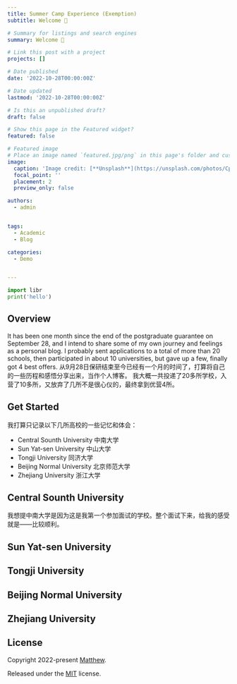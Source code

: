 ```yaml
---
title: Summer Camp Experience (Exemption)
subtitle: Welcome 👋

# Summary for listings and search engines
summary: Welcome 👋 

# Link this post with a project
projects: []

# Date published
date: '2022-10-28T00:00:00Z'

# Date updated
lastmod: '2022-10-28T00:00:00Z'

# Is this an unpublished draft?
draft: false

# Show this page in the Featured widget?
featured: false

# Featured image
# Place an image named `featured.jpg/png` in this page's folder and customize its options here.
image:
  caption: 'Image credit: [**Unsplash**](https://unsplash.com/photos/CpkOjOcXdUY)'
  focal_point: ''
  placement: 2
  preview_only: false

authors:
  - admin


tags:
  - Academic
  - Blog

categories:
  - Demo


---
```


```python
import libr
print('hello')
```

## Overview
It has been one month since the end of the postgraduate guarantee on September 28, and I intend to share some of my own journey and feelings as a personal blog.
I probably sent applications to a total of more than 20 schools, then participated in about 10 universities, but gave up a few, finally got 4 best offers.
从9月28日保研结束至今已经有一个月的时间了，打算将自己的一些历程和感悟分享出来，当作个人博客。
我大概一共投递了20多所学校，入营了10多所，又放弃了几所不是很心仪的，最终拿到优营4所。

## Get Started
我打算只记录以下几所高校的一些记忆和体会：
- Central Sounth University 中南大学
- Sun Yat-sen University 中山大学
- Tongji University 同济大学
- Beijing Normal University 北京师范大学
- Zhejiang University 浙江大学


## Central Sounth University

我想提中南大学是因为这是我第一个参加面试的学校。整个面试下来，给我的感受就是——比较顺利。

## Sun Yat-sen University

## Tongji University

## Beijing Normal University

## Zhejiang University


## License

Copyright 2022-present [Matthew](https://matthew-jiayuan-su.netlify.app).

Released under the [MIT](https://github.com/SU-JIAYUAN/academic-website/blob/main/LICENSE.md) license.
